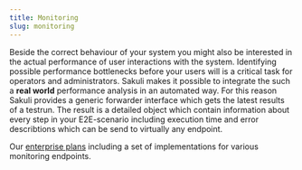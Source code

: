 ```yaml
---
title: Monitoring
slug: monitoring
---
```


Beside the correct behaviour of your system you might also be interested in the actual performance of user interactions with the system. Identifying possible performance bottlenecks before your users will is a critical task for operators and administrators. Sakuli makes it possible to integrate the such a __real world__ performance analysis in an automated way. For this reason Sakuli provides a generic forwarder interface which gets the latest results of a testrun. The result is a detailed object which contain information about every step in your E2E-scenario including execution time and error describtions which can be send to virtually any endpoint.

Our [enterprise plans](/enterprise) including a set of implementations for various monitoring endpoints.